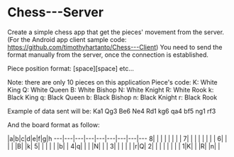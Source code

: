 # Chess---Server

Create a simple chess app that get the pieces' movement from the server.
(For the Android app client sample code: https://github.com/timothyhartanto/Chess---Client)
You need to send the format manually from the server, once the connection is established.

Piece position format: <piece code><horizontal position><vertical position>[space]<piece code><horizontal position><vertical position>[space]<piece code><horizontal position><vertical position> etc...

Note: there are only 10 pieces on this application
Piece's code:
K: White King
Q: White Queen
B: White Bishop
N: White Knight
R: White Rook
k: Black King
q: Black Queen
b: Black Bishop
n: Black Knight
r: Black Rook

Example of data sent will be:
Ka1 Qg3 Be6 Ne4 Rd1 kg6 qa4 bf5 ng1 rf3


And the board format as follow:

 |a|b|c|d|e|f|g|h
---|---|---|---|---|---|---|---|---
8| | | | | | | | 
7| | | | | | | | 
6| | | | |B| |k| 
5| | | | | |b| | 
4|q| | | |N| | | 
3| | | | | |r|Q| 
2| | | | | | | | 
1|K| | |R| |n| | 

